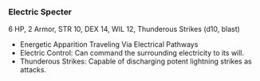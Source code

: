 ### Electric Specter

6 HP, 2 Armor, STR 10, DEX 14, WIL 12, Thunderous Strikes (d10, blast)

- Energetic Apparition Traveling Via Electrical Pathways
- Electric Control: Can command the surrounding electricity to its will.
- Thunderous Strikes: Capable of discharging potent lightning strikes as attacks.

